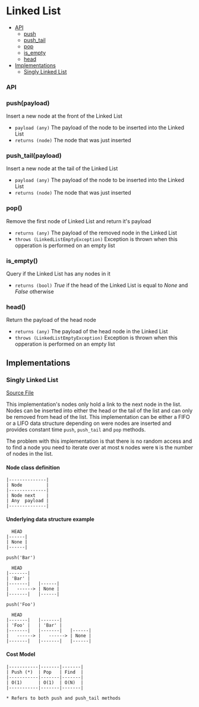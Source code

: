 # Linked List

+ [API](#api)
  + [push](#pushpayload)
  + [push_tail](#push_tailpayload)
  + [pop](#pop)
  + [is_empty](#is_empty)
  + [head](#head)
+ [Implementations](#implementations)
  + [Singly Linked List](#singly-linked-list)

### API

### push(payload)
Insert a new node at the front of the Linked List
  + `payload (any)` The payload of the node to be inserted into the Linked List
  + `returns (node)` The node that was just inserted

### push_tail(payload)
Insert a new node at the tail of the Linked List
  + `payload (any)` The payload of the node to be inserted into the Linked List
  + `returns (node)` The node that was just inserted

### pop()
Remove the first node of Linked List and return it's payload
  + `returns (any)` The payload of the removed node in the Linked List
  + `throws (LinkedListEmptyException)` Exception is thrown when this opperation is performed on an empty list

### is_empty()
Query if the Linked List has any nodes in it
  + `returns (bool)` *True* if the head of the Linked List is equal to *None* and *False* otherwise

### head()
Return the payload of the head node
  + `returns (any)` The payload of the head node in the Linked List
  + `throws (LinkedListEmptyException)` Exception is thrown when this opperation is performed on an empty list

## Implementations

### Singly Linked List

[Source File](linked_list.py)

This implementation's nodes only hold a link to the next node in the list. Nodes can be inserted into either the head or the tail of the list and can only be removed from head of the list. This implementation can be either a FIFO or a LIFO data structure depending on were nodes are inserted and provides constant time `push`, `push_tail` and `pop` methods.

The problem with this implementation is that there is no random access and to find a node you need to iterate over at most `N` nodes were `N` is the number of nodes in the list.

#### Node class definition
```
|--------------|
| Node         |
|--------------|
| Node next    |
| Any  payload |
|--------------|
```

#### Underlying data structure example
```
  HEAD
|------|
| None |
|------|

push('Bar')

  HEAD
|-------|
| 'Bar' |
|-------|   |------|
|   ------> | None |
|-------|   |------|

push('Foo')

  HEAD
|-------|   |-------|
| 'Foo' |   | 'Bar' |
|-------|   |-------|   |------|
|   ------> |   ------> | None |
|-------|   |-------|   |------|
```

#### Cost Model
```
|-----------|-------|-------|
| Push (*)  | Pop   | Find  |
|-----------|-------|-------|
| O(1)      | O(1)  | O(N)  |
|-----------|-------|-------|

* Refers to both push and push_tail methods
```

